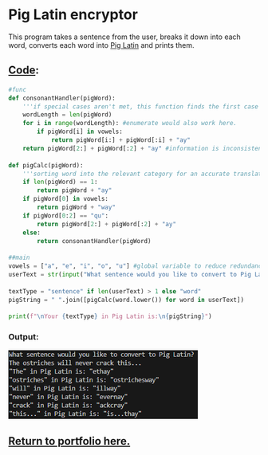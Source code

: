 # Pig Latin encryptor

This program takes a sentence from the user, breaks it down into each word, converts each word into [Pig Latin](https://web.ics.purdue.edu/~morelanj/RAO/prepare2.html) and prints them.

## [Code](PigLatin.py):
```python
#func
def consonantHandler(pigWord):
    '''if special cases aren't met, this function finds the first case of a vowel and sorts the word based on its location.'''
    wordLength = len(pigWord)
    for i in range(wordLength): #enumerate would also work here. 
        if pigWord[i] in vowels:
            return pigWord[i:] + pigWord[:i] + "ay"
    return pigWord[2:] + pigWord[:2] + "ay" #information is inconsistent about what to do when all letters are consonants. 

def pigCalc(pigWord):
    '''sorting word into the relevant category for an accurate translation.'''
    if len(pigWord) == 1:
        return pigWord + "ay"
    if pigWord[0] in vowels:
        return pigWord + "way"
    if pigWord[0:2] == "qu":
        return pigWord[2:] + pigWord[:2] + "ay"
    else:
        return consonantHandler(pigWord)

##main
vowels = ["a", "e", "i", "o", "u"] #global variable to reduce redundancy
userText = str(input("What sentence would you like to convert to Pig Latin?\n")).split() #input is split into array here also to reduce redundancy

textType = "sentence" if len(userText) > 1 else "word"
pigString = " ".join([pigCalc(word.lower()) for word in userText])

print(f"\nYour {textType} in Pig Latin is:\n{pigString}")
```

### Output:

![An image containing the output of the code.](bin/igLatinOutputPay.png)

## [Return to portfolio here.](README.md)
